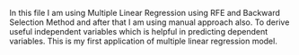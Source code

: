 In this file I am using Multiple Linear Regression using RFE and Backward Selection Method and after that I am using manual approach also.
To derive useful independent variables which is helpful in predicting dependent variables.
This is my first application of multiple linear regression model.
